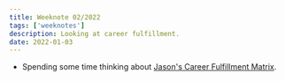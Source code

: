 ```yaml
---
title: Weeknote 02/2022
tags: ['weeknotes']
description: Looking at career fulfillment. 
date: 2022-01-03
---
```

- Spending some time thinking about [Jason's Career Fulfillment Matrix](https://www.jason.af/career-fulfillment-matrix). 